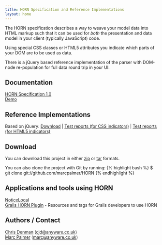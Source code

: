 ```yaml
---
title: HORN Specification and Reference Implementations
layout: home
---
```


The HORN specification describes a way to weave your model data into HTML markup
such that it can be used for _both_ the presentation and data model in your
client (typically JavaScript) code.

Using special CSS classes or HTML5 attributes you indicate which parts of your
DOM are to be used as data.

There is a jQuery based reference implementation of the parser with DOM-node
re-population for full data round trip in your UI.

## Documentation

[HORN Specification 1.0](horn/spec/horn-specification-1.0.html)  
[Demo](horn/example/example.html)  

## Reference Implementations

Based on jQuery: [Download](https://github.com/marcpalmer/HORN/tree/master/reference-implementations/jquery) | [Test reports (for CSS indicators)](horn/reference-implementations/jquery/test/test.html) | [Test reports (for HTML5 indicators)](horn/reference-implementations/jquery/test/test_html5.html)  

## Download

You can download this project in either [zip](http://github.com/marcpalmer/HORN/zipball/master) or [tar](http://github.com/marcpalmer/HORN/tarball/master) formats.

You can also clone the project with Git by running:
{% highlight bash %}
$ git clone git://github.com/marcpalmer/HORN
{% endhighlight %}

## Applications and tools using HORN

[NoticeLocal](http://noticelocal.com)  
[Grails HORN Plugin](http://grails.org/plugin/horn]) - Resources and tags for Grails developers to use HORN

## Authors / Contact

[Chris Denman](http://github.com/wangjammer7) (cjd@anyware.co.uk)  
[Marc Palmer](http://github.com/marcpalmer) (marc@anyware.co.uk)

